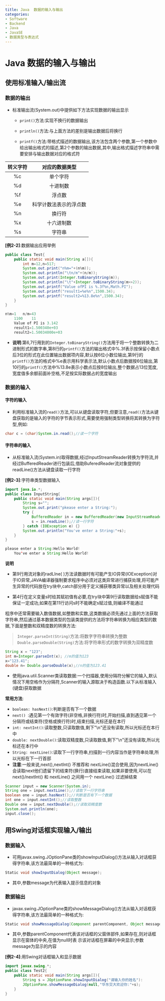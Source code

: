 ```yaml
---
title: Java  数据的输入与输出
categories:
- Software
- Backend
- Java
- JavaSE
- 数据类型与表达式
---
```

# Java  数据的输入与输出

## 使用标准输入/输出流

### 数据的输出

- 标准输出流(System.out)中提供如下方法实现数据的输出显示
    - `print()`方法:实现不换行的数据输出
    - `println()`方法:与上面方法的差别是输出数据后将换行

    - `printf()`方法:带格式描述的数据输出,该方法包含两个参数,第一个参数中给出输出格式的描述,第2个参数的输出数据,其中,输出格式描述字符串中需要安排与输出数据对应的格式符

转义字符 |对应的数据类型
:---:|:---:
%c	|单个字符
%d	|十进制数
%f	|浮点数
%e	|科学计数法表示的浮点数
%n	|换行符
%x	|十六进制数
%s	|字符串

**[例2-2]**:数据输出应用举例

```java
public class Test{
    public static void main(String a[]){
        int m=12,n=517;
        System.out.print("n%m="+(n%m));
        System.out.println("\tn/m"+(n/m));
        System.out.print(Integer.toBinaryString(m));
        System.out.println("\t"+Integer.toBinaryString(m>>2));
        System.out.printf("Value ofPI is %.3f%n,Math.PI");
        System.out.printf("result1=%e%n",1500.34);
        System.out.printf("result2=%13.8e%n",1500.34);
    }
}

n%m=1	n/m=43
    1100	11
    Value of PI is 3.142
    result1=1.500340e+03
    result2=1.50034000e+03
```

- **说明**:第6,7行用到的`Integer.toBinaryString()`方法用于将一个整数转换为二进制形式的数字串,第8行的`printf()`方法的输出格式中%.3f表示按保留小数点后3位的形式在此位置输出数据项内容,默认按6位小数位输出,第9行的`printf()`方法的格式中%e表示用科学表示法,默认小数点后数据按6位输出,第10行的`printf()`方法中%13.8e表示小数点后按8位输出,整个数据占13位宽度,宽度值多余额前面补空格,不足按实际数据占的宽度输出

### 数据的输入

#### 字符的输入

- 利用标准输入流的`read()`方法,可以从键盘读取字符,但要注意,`read()`方法从键盘获取的是输入的字符的字节表示形式,需要使用强制类型转换将其转换为字符型,例如:

```java
char c = (char)System.in.read();//读一个字符
```

#### 字符串的输入

- 从标准输入流(System.in)取得数据,经过InputStreamReader转换为字符流,并经过BufferedReader进行包装后,借助BuferedReader流对象提供的readLine()方法从键盘读取一行字符

**[例2-3]**:字符串类型数据输入

```java
import java.io.*;
public class InputString{
    public static void main(String args[]){
        String s="";
        System.out.print("pkease enter a String:");
        try {
            BufferedReader in = new BufferedReader(new InputStreamReader(System.in));
            s = in.readLine();//读一行字符
        } catch (IOException e) {}
        System.out.println("You've enter a String:"+s);
    }
}

please enter a String:Hello World!
    You've enter a String:Hello World!
```

**说明**

- 第9行用流对象的radLIne( )方法读数据时有可能产生IO异常(IOException)对于IO异常,JAVA编译器强制要求程序中必须对这类异常进行捕获处理,将可能产生异常的代码放在try块中,catch部分用于定义捕获哪类异常以及相关处理代码

- 第4行在定义变量s时给其赋初值有必要,在try块中第9行读取数据给s赋值不能保证一定成功,如果在第11行访问s时不能确定s赋过值,则编译不能通过

程序中还常需要输入数值数据,如整数和实数,这类数据必须先通过上面的方法获取字符串,然后通过基本数据类型的包装类提供的方法将字符串转换为相应类型的数据,下面是整数和双精度数的转换方法:

>   `Integer.parseInt(String)`方法:将数字字符串转换为整数
`Double.parseDouble(String)`方法:将字符串形式的数字转换为双精度数

```java
String x = "123";
int m=Integer.parseInt(x); //m的值为123
x="123.41";
double n= Double.parseDouble(x);//n的值为123.41
```

- 使用java.util.Scanner类读取数据:一个扫描器,使用分隔符分解它的输入,默认情况下用空格作为分隔符,Scanner的输入源取决于构造函数.以下从标准输入(键盘)获取数据

**常用方法**:

- `boolean: hasNext()`:判断是否有下一个数据
- `next() `:遇见第一个有效字符(非空格,非换行符)时,开始扫描,直到遇见第一个分隔符或结束符(空格或换行符)时,结束扫描,光标还是在本行
- `int: nextInt()`:读取整数,只读取数值,剩下"\n"还没有读取,所以光标还在本行中
- `double: nextDouble()`:读取双精度数,只读取数值,剩下"\n"还没有读取,所以光标还在本行中
- `String: nextLine()`:读取下一行字符串,扫描到一行内容当作是字符串处理,所以光标在下一行首部
- **注意**:一般来说,next(),nextInt() 不推荐和 nextLine()混合使用,因为nextLine()会读取next他们遗留下的结束符(换行)直接结束读取,如果非要使用,可以在next()/nextInt() 和 nextLine() 之间用一个 nextLine() 过滤掉结束

```java
Scanner input = new Scanner(System.in);
String one = input.nextLine();//读取下一行字符串
boolean one = input.hasNext();//判断是否有下一个数据
int one = input.nextInt();//读取整数
Double one = input.nextDouble();//读取双精度数
System.out.println(one);
input.close();
```

## 用Swing对话框实现输入/输出

### 数据输入

- 可用javax.swing.JOptionPane类的showInputDialog()方法从输入对话框获得字符串,该方法最简单的一种格式为:

```java
Static void showInputDialog(Object message);
```

- 其中,参数message为代表输入提示信息的对象

### 数据输出

- javax.swing.JOptionPane类的showMessageDialog()方法从输入对话框获得字符串,该方法最简单的一种格式为:

```java
Static void showMessageDialog(Component parentComponent, Object message)
```

- 其中,参数parentComponent代表该对话框的父窗体部件,如果存在,则对话框显示在窗体的中央,在值为null时表	示该对话框在屏幕的中央显示;参数message为显示的内容

**[例2-4]**:用Swing对话框输入和显示数据

```java
import javax.swing.*;
public class Test2{
    public static void main(String args[]){
        String s = JOptionPane.showInputDialog("请输入你的姓名"):
        JOptionPane.showMessageDialog(null,"华东交大欢迎你:"+s);
    }
}
```